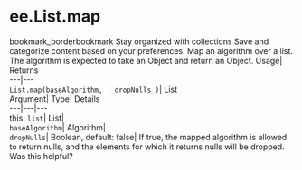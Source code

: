  
#  ee.List.map 
bookmark_borderbookmark Stay organized with collections  Save and categorize content based on your preferences.
Map an algorithm over a list. The algorithm is expected to take an Object and return an Object. 
Usage| Returns  
---|---  
`List.map(baseAlgorithm,  _dropNulls_)`| List  
Argument| Type| Details  
---|---|---  
this: `list`| List|   
`baseAlgorithm`| Algorithm|   
`dropNulls`| Boolean, default: false| If true, the mapped algorithm is allowed to return nulls, and the elements for which it returns nulls will be dropped.  
Was this helpful?

